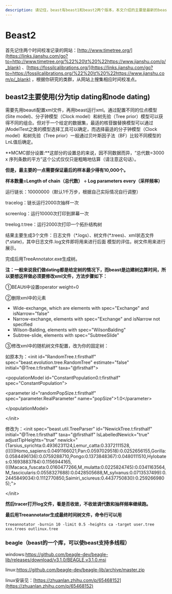 ```yaml
---
description: 请记住，beast有beast1和beast2两个版本，本文介绍的主要是最新的beast2版本的使用。
---
```


# Beast2

首先记住两个时间校准记录的网站：[http://www.timetree.org/](https://links.jianshu.com/go?to=http://www.timetree.org/%22%20\t%20%22https://www.jianshu.com/p/_blank) 、[https://fossilcalibrations.org/](https://links.jianshu.com/go?to=https://fossilcalibrations.org/%22%20\t%20%22https://www.jianshu.com/p/_blank) ，根据你研究的类群，从网站上搜集相应时间校准点。

## **beast2主要使用\(分为tip dating和node dating\)**

需要先用beauti配置xml文件，再用beast运行xml。通过配置不同的位点模型\(Site model\)、分子钟模型（Clock model）和树先验（Tree prior）模型可以获得不同的组合。但对于一个给定的数据集，最适的核苷酸替换模型可以通过jModelTest之类的模型选择工具可以确定，而选择最适的分子钟模型（Clock model）和树先验（Tree prior）一般通过贝叶斯因子法（BF）比较不同模型的LnL值后确定。

**MCMC部分设置:**这部分的设置总的来说，因不同数据而异，“总代数=3000 x 序列条数的平方”这个公式仅仅只是粗略地估算（请注意这句话）。

**但是，最主要的一点需要保证最后的样本最少得有10,000个。**

 **样本数量=Length of chain（总代数） ÷ Log parameters every（采样频率）**

运行链长：10000000（默认1千万步，根据自己实际情况自行调整）

tracelog：链长运行2000次抽样一次

screenlog：运行10000次打印到屏幕一次

treelog.t:tree：运行2000次打印一个拓扑结构树

结果主要生成3个文件：日志文件（\*.logs）、树文件\(\*.trees\)、xml状态文件\(\*.state\)，其中日志文件.log文件即将用来进行后面 模型的评估，树文件用来进行展示。

完成后用TreeAnnotator.exe生成树。

**注：一般来说我们做dating都是给定树的情况下，而beast是边建树边算时间，所以要想这样做必须要修改xml文件，方法步骤如下：**

①BEAUti中设置operator weight=0

②删除xml中的元素

* Wide-exchange, which are elements with spec="Exchange" and isNarrow="false"
* Narrow-exchange, elements with spec="Exchange" and isNarrow not specified
* Wilson-Balding, elements with spec="WilsonBalding"
* Subtree-slide, elements with spec="SubtreeSlide"

③修改xml中的随机树文件配置，改为你的固定树：

如原本为：&lt;init id="RandomTree.t:firsthalf" spec="beast.evolution.tree.RandomTree" estimate="false" initial="@Tree.t:firsthalf" taxa="@firsthalf"&gt;

 &lt;populationModel id="ConstantPopulation0.t:firsthalf" spec="ConstantPopulation"&gt;

 &lt;parameter id="randomPopSize.t:firsthalf" spec="parameter.RealParameter" name="popSize"&gt;1.0&lt;/parameter&gt;

 &lt;/populationModel&gt;

 &lt;/init&gt;

修改为：&lt;init spec="beast.util.TreeParser" id="NewickTree.t:firsthalf" initial="@Tree.t:firsthalf" taxa="@firsthalf" IsLabelledNewick="true" adjustTipHeights="true" newick="\(Tarsius\_syrichta:0.4936231124,Lemur\_catta:0.3372111528,\(\(\(\(\(\(Homo\_sapiens:0.0491166021,Pan:0.0597029518\):0.0252656155,Gorilla:0.0584496136\):0.0759288710,Pongo:0.1373848367\):0.0480111510,Hylobates:0.1693883784\):0.1156944165,\(\(\(Macaca\_fuscata:0.0160477266,M\_mulatta:0.0225824745\):0.0341163564,M\_fascicularis:0.0558327688\):0.0428505688,M\_sylvanus:0.0713537499\):0.2445849034\):0.1112770850,Saimiri\_sciureus:0.4437750830\):0.2592669805\);"&gt;

 &lt;/init&gt;

**然后tracer打开log文件，看是否收敛，不收敛调代数和抽样频率继续跑。**

**最后用Treeannotator生成最终时间树文件，命令行可以用**

`treeannotator -burnin 10 -limit 0.5 -heights ca -target user.tree xxx.trees outlinux.tree`

### **beagle（beast的一个库，可以使beast支持多线程）**

windows:https://github.com/beagle-dev/beagle-lib/releases/download/v3.1.0/BEAGLE.v3.1.0.msi

linux:https://github.com/beagle-dev/beagle-lib/archive/master.zip

linux安装见：[https://zhuanlan.zhihu.com/p/65468152](https://zhuanlan.zhihu.com/p/65468152)

